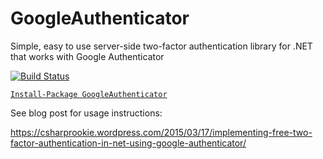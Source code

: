 # GoogleAuthenticator
Simple, easy to use server-side two-factor authentication library for .NET that works with Google Authenticator

[![Build Status](https://dev.azure.com/brandon-potter/GoogleAuthenticator/_apis/build/status/BrandonPotter.GoogleAuthenticator?branchName=master)](https://dev.azure.com/brandon-potter/GoogleAuthenticator/_build/latest?definitionId=1&branchName=master)

[`Install-Package GoogleAuthenticator`](https://www.nuget.org/packages/GoogleAuthenticator)

See blog post for usage instructions:

https://csharprookie.wordpress.com/2015/03/17/implementing-free-two-factor-authentication-in-net-using-google-authenticator/
